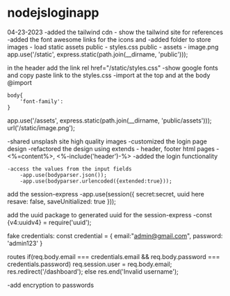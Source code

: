 # nodejsloginapp

04-23-2023
-added the tailwind cdn - show the tailwind site for references
-added the font awesome links for the icons and
-added folder to store images - load static assets
public - styles.css
public - assets - image.png
app.use('/static', express.static(path.join(\_\_dirname, 'public')));

in the header add the link rel href="/static/styles.css"
-show google fonts and copy paste link to the styles.css
-import at the top and at the body
@import

    body{
        'font-family':
    }

app.use('/assets', express.static(path.join(\_\_dirname, 'public/assets')));
url('/static/image.png');

-shared unsplash site high quality images
-customized the login page design
-refactored the design using extends - header, footer html pages - <%=content%>, <%-include('header')-%>
-added the login functionality

    -access the values from the input fields
        -app.use(bodyparser.json());
        -app.use(bodyparser.urlencoded({extended:true}));

add the session-express
    -app.use(session({
        secret:secret, uuid here
        resave: false,
        saveUnitialized: true
    }));

add the uuid package to generated uuid for the session-express
    -const {v4:uuidv4} = require('uuid');

fake credentials:
    const credential = {
        email:"admin@gmail.com",
        password: 'admin123'
    }

routes
 if(req.body.email === credentials.email && req.body.password === credentials.password)
    req.session.user = req.body.email;
    res.redirect('/dashboard');
 else
    res.end('Invalid username');

 -add encryption to passwords
